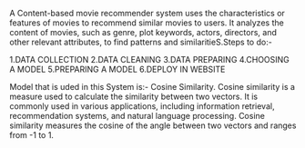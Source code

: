  A Content-based movie recommender system uses the characteristics or features of movies to recommend similar movies to users. It analyzes the content of movies, such as genre, plot keywords, actors, directors, and other relevant attributes, to find patterns and similaritieS.Steps to do:-
 
 1.DATA COLLECTION
 2.DATA CLEANING
 3.DATA PREPARING
 4.CHOOSING A MODEL
 5.PREPARING A MODEL
 6.DEPLOY IN WEBSITE
 
 Model that is uded in this System is:- Cosine  Similarity.
 Cosine similarity is a measure used to calculate the similarity between two vectors. It is commonly used in various applications, including information retrieval, recommendation systems, and natural language processing. Cosine similarity measures the cosine of the angle between two vectors and ranges from -1 to 1.
